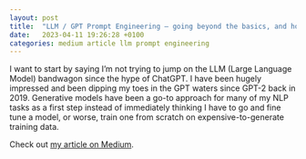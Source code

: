 ```yaml
---
layout: post
title:  "LLM / GPT Prompt Engineering — going beyond the basics, and how you can mitigate against confusion"
date:   2023-04-11 19:26:28 +0100
categories: medium article llm prompt engineering
---
```

I want to start by saying I’m not trying to jump on the LLM (Large Language Model) bandwagon since the hype of ChatGPT. I have been hugely impressed and been dipping my toes in the GPT waters since GPT-2 back in 2019. Generative models have been a go-to approach for many of my NLP tasks as a first step instead of immediately thinking I have to go and fine tune a model, or worse, train one from scratch on expensive-to-generate training data.

Check out [my article on Medium].

[my article on Medium]: https://medium.com/@martinkeywood/llm-prompt-engineering-going-beyond-the-basics-and-how-you-can-mitigate-against-confusion-586319b03ad3

